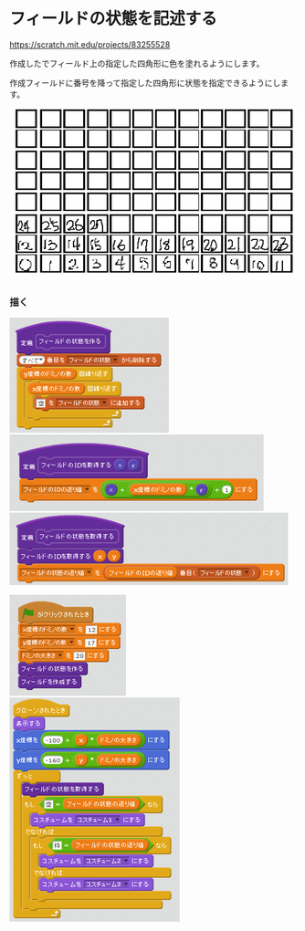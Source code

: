 # フィールドの状態を記述する

https://scratch.mit.edu/projects/83255528


作成したでフィールド上の指定した四角形に色を塗れるようにします。

作成フィールドに番号を降って指定した四角形に状態を指定できるようにします。

![](filed_id.png)



### 描く
![](script_create_state.png)
![](script_get_state_id.png)
![](script_get_state_value.png)


![](script_main.png)
![](script_paint_domino.png)
